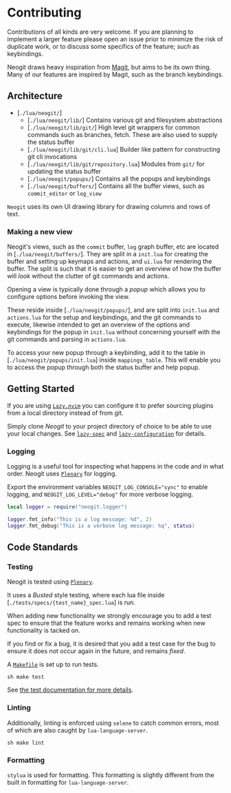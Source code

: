 # Contributing

Contributions of all kinds are very welcome. If you are planning to implement a larger feature please open an issue
prior to minimize the risk of duplicate work, or to discuss some specifics of the feature; such as keybindings.

Neogit draws heavy inspiration from [Magit](https://magit.vc/), but aims to be its own thing. Many of our features
are inspired by Magit, such as the branch keybindings.


## Architecture

- [`./lua/neogit/`]
  - [`./lua/neogit/lib/`] Contains various git and filesystem abstractions
  - [`./lua/neogit/lib/git/`] High level git wrappers for common commands such as branches, fetch. These are also used
  to supply the status buffer
  - [`./lua/neogit/lib/git/cli.lua`] Builder like pattern for constructing git cli invocations
  - [`./lua/neogit/lib/git/repository.lua`] Modules from `git/` for updating the status buffer
  - [`./lua/neogit/popups/`] Contains all the popups and keybindings
  - [`./lua/neogit/buffers/`] Contains all the buffer views, such as `commit_editor` or `log_view`

`Neogit` uses its own UI drawing library for drawing columns and rows of text.

### Making a new view

Neogit's views, such as the `commit` buffer, `log` graph buffer, etc are located in [`./lua/neogit/buffers/`]. They
are split in a `init.lua` for creating the buffer and setting up keymaps and actions, and `ui.lua` for rendering the
buffer. The split is such that it is easier to get an overview of how the buffer will *look* without the clutter of git
commands and actions.

Opening a view is typically done through a *popup* which allows you to configure options before invoking the view.

These reside inside [`./lua/neogit/popups/`], and are split into `init.lua` and `actions.lua` for the setup and
keybindings, and the git commands to execute, likewise intended to get an overview of the options and keybindings for
the popup in `init.lua` without concerning yourself with the git commands and parsing in `actions.lua`.

To access your new popup through a keybinding, add it to the table in [`./lua/neogit/popups/init.lua`] inside
`mappings_table`. This will enable you to access the popup through both the status buffer and help popup.

## Getting Started

If you are using [`Lazy.nvim`](https://github.com/folke/lazy.nvim) you can configure it to prefer sourcing plugins from
a local directory instead of from git. 

Simply clone *Neogit* to your project directory of choice to be able to use your local changes. See
[`lazy-spec`](https://github.com/folke/lazy.nvim#-plugin-spec) and
[`lazy-configuration`](https://github.com/folke/lazy.nvim#%EF%B8%8F-configuration) for details.

### Logging

Logging is a useful tool for inspecting what happens in the code and in what order. Neogit uses
[`Plenary`](https://github.com/nvim-lua/plenary.nvim) for logging.

Export the environment variables `NEOGIT_LOG_CONSOLE="sync"` to enable logging, and `NEOGIT_LOG_LEVEL="debug"` for more
verbose logging.

```lua
local logger = require("neogit.logger")

logger.fmt_info("This is a log message: %d", 2)
logger.fmt_debug("This is a verbose log message: %q", status)
```

## Code Standards

### Testing

Neogit is tested using [`Plenary`](https://github.com/nvim-lua/plenary.nvim#plenarytest_harness).

It uses a *Busted* style testing, where each lua file inside [`./tests/specs/{test_name}_spec.lua`] is run.

When adding new functionality we strongly encourage you to add a test spec to ensure that the feature works and remains
working when new functionality is tacked on.

If you find or fix a bug, it is desired that you add a test case for the bug to ensure it does not occur again in the
future, and remains *fixed*.

A [`Makefile`](./Makefile) is set up to run tests.

```sh make test ```

See [the test documentation for more details](./tests/README.md).

### Linting

Additionally, linting is enforced using `selene` to catch common errors, most of which are also caught by
`lua-language-server`.

```sh make lint ```

### Formatting

`stylua` is used for formatting. This formatting is slightly different from the built in formatting for
`lua-language-server`.

